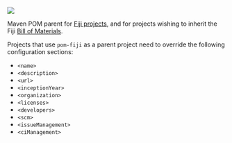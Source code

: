 [![](http://jenkins.imagej.net/job/pom-fiji/lastBuild/badge/icon)](http://jenkins.imagej.net/job/pom-fiji/)

Maven POM parent for [Fiji projects](https://github.com/fiji),
and for projects wishing to inherit the Fiji
[Bill of Materials](http://imagej.net/BOM).

Projects that use `pom-fiji` as a parent project need to
override the following configuration sections:
* `<name>`
* `<description>`
* `<url>`
* `<inceptionYear>`
* `<organization>`
* `<licenses>`
* `<developers>`
* `<scm>`
* `<issueManagement>`
* `<ciManagement>`
